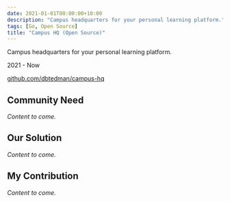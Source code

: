 ```yaml
---
date: 2021-01-01T00:00:00+10:00
description: "Campus headquarters for your personal learning platform."
tags: [Go, Open Source]
title: "Campus HQ (Open Source)"
---
```


Campus headquarters for your personal learning platform.

2021 - Now

[github.com/dbtedman/campus-hq](https://github.com/dbtedman/campus-hq)

## Community Need

_Content to come._

## Our Solution

_Content to come._

## My Contribution

_Content to come._
